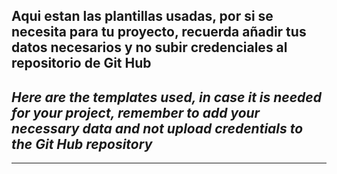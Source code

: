 ## Aqui estan las plantillas usadas, por si se necesita para tu proyecto, recuerda añadir tus datos necesarios y no subir credenciales al repositorio de Git Hub

## *Here are the templates used, in case it is needed for your project, remember to add your necessary data and not upload credentials to the Git Hub repository*
---------------------------------
